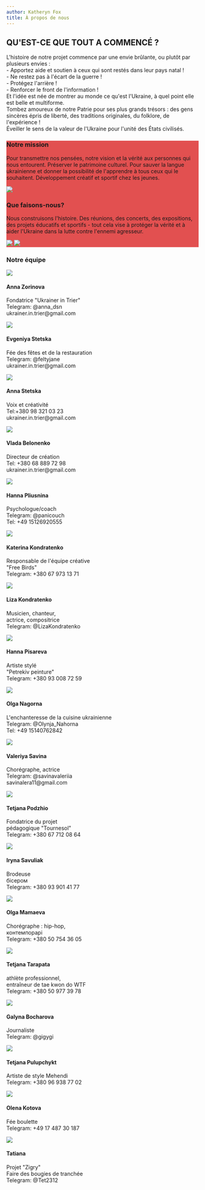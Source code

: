 ```yaml
---
author: Katheryn Fox
title: À propos de nous
---
```


<div class='text-left mt-8 mx-auto container px-6 text-justify mb-20'>
    <h2 class='uppercase text-4xl text-red-600 font-bold py-4'>QU'EST-CE QUE TOUT A COMMENCÉ ?</h2>
    <p>L'histoire de notre projet commence par une envie brûlante, ou plutôt par plusieurs envies :<br>
- Apportez aide et soutien à ceux qui sont restés dans leur pays natal !<br>
- Ne restez pas à l'écart de la guerre ! <br>
- Protégez l'arrière ! <br>
- Renforcer le front de l'information ! <br>
Et l'idée est née de montrer au monde ce qu'est l'Ukraine, à quel point elle est belle et multiforme.<br> Tombez amoureux de notre Patrie pour ses plus grands trésors : des gens sincères épris de liberté, des traditions originales, du folklore, de l'expérience !<br>Éveiller le sens de la valeur de l'Ukraine pour l'unité des États civilisés.</p>
</div>

<div class=' my-4 bg-fixed bg-cover mb-20' style='background-image: url("/aboutImg/e57edb_006f24e215b6495eabfd5331e03b43e6_mv2.jpg")'>
    <div style='background-color: rgba(220, 38, 38, 0.8)' class='py-14'>
        <div class='grid lg:grid-cols-2 3xl:gap-10 lg:gap-4 gap-2 mx-auto container px-6'>
            <div class='text-left flex flex-col justify-between'>
                <h3 class='text-white text-2xl font-bold py-4'>Notre mission</h3> 
                <p class='text-white py-4 text-justify'>Pour transmettre nos pensées, notre vision et la vérité aux personnes qui nous entourent. Préserver le patrimoine culturel.
                Pour sauver la langue ukrainienne et donner la possibilité de l'apprendre à tous ceux qui le souhaitent.
                Développement créatif et sportif chez les jeunes. </p>
                <img src='/aboutImg/photo_2022-11-06_19-02-59.jpg' class='pb-8 w-full md:m-auto'>
            </div>
            <div class='text-left flex flex-col justify-between relative' >
                <h3 class='text-white text-2xl font-bold pt-4'>Que faisons-nous?</h3>
                <p class='text-white pb-10 text-justify'>Nous construisons l'histoire.
                Des réunions, des concerts, des expositions, des projets éducatifs et sportifs - tout cela vise à protéger la vérité et à aider l'Ukraine dans la lutte contre l'ennemi agresseur.</p>
                <img src='/aboutImg/photo_2022-11-06_19-03-58.jpg' class='pb-8 md:w-4/6 lg:w-4/6 3xl:w-4/6 m-auto md:m-0 lg:m-0 3xl:m-0'>
                <img src='/aboutImg/IMG_20221015_130146.jpg' class='absolute 3xl:top-52  ld:top-52 md:top-52 3xl:right-28 3xl:w-36 lg:right-20 lg:w-28 md:right-24 md:block lg:block 3xl:block hidden'>
            </div>
        </div>
    </div>
</div>
<div class='container mx-auto my-4 px-6'>
    <h3 class='text-4xl font-bold text-red-600 text-center'>Notre équipe</h3>
</div>
<div class='grid justify-items-center gap-4 3xl:grid-cols-4 lg:grid-cols-3 md:grid-cols-2 m-auto'>
    <div class='relative'>
        <img src='/aboutImg/ourTeam/e57edb_f4bd2241b33a4fa89cb557af819e7d93_mv2.jpg'>
        <div class='absolute bg-white dark:bg-gray-800 bottom-0'>
            <h4 class='text-2xl p-2 '>Anna Zorinova</h4>
            <p class='px-2 pb-2'>Fondatrice "Ukrainer in Trier"<br>
                Telegram: @anna_dsn <br>
                ukrainer.in.trier@gmail.com</p>
        </div>
    </div>
    <div class='relative'>
        <img src='/aboutImg/ourTeam/e57edb_daf7955f44864dbfb8b8c92e3791b9c2_mv2.jpg'>
        <div class='absolute bg-white dark:bg-gray-800 bottom-0'>
            <h4 class='text-2xl p-2 '>Evgeniya Stetska</h4>
            <p class='px-2 pb-2'>
Fée des fêtes et de la restauration <br>
            Telegram: @feltyjane <br>
            ukrainer.in.trier@gmail.com</p>
        </div>
    </div>
    <div class='relative'>
        <img src='/aboutImg/ourTeam/e57edb_c4c7b5d8df4d466893f738a7badc7f6c_mv2.jpg'>
        <div class='absolute bg-white dark:bg-gray-800 bottom-0'>
            <h4 class='text-2xl p-2 '>Anna Stetska</h4>
            <p class='px-2 pb-2'>Voix et créativité<br>
            Tel:+380 98 321 03 23 <br>
            ukrainer.in.trier@gmail.com</p>
        </div>
    </div>
    <div class='relative'>
          <img src='/aboutImg/ourTeam/vlada3.jpg'>
        <div class='absolute bg-white dark:bg-gray-800 bottom-0'>
            <h4 class='text-2xl p-2 '>Vlada Belonenko</h4>
            <p class='px-2 pb-2'>
            Directeur de création<br>
            Tel: +380 68 889 72 98<br>
            ukrainer.in.trier@gmail.com</p>
        </div>
    </div>
    <div class='relative'>
        <img src='/aboutImg/ourTeam/e57edb_4265bc9abc744880b04928e9a47f5335_mv2.jpg'>
        <div class='absolute bg-white dark:bg-gray-800 bottom-0'>
            <h4 class='text-2xl p-2'>Hanna Pliusnina</h4>
            <p class='px-2 pb-2'>Psychologue/coach <br>
            Telegram: @panicouch <br>
            Tel: +49 15126920555</p>
        </div>
    </div>
    <div class='relative'>
        <img src='/aboutImg/ourTeam/katerina_kondratenko.jpg'>
        <div class='absolute bg-white dark:bg-gray-800 bottom-0'>
            <h4 class='text-2xl p-2 '>Katerina Kondratenko</h4>
            <p class='px-2 pb-2'>Responsable de l'équipe créative <br>
            "Free Birds"<br>
            Telegram: +380 67 973 13 71</p>
        </div>
    </div>
    <div class='relative'>
        <img src='/aboutImg/ourTeam/e57edb_edd0dfb565fc4493ac5177df5e1969ef_mv2.jpg'>
        <div class='absolute bg-white dark:bg-gray-800 bottom-0'>
            <h4 class='text-2xl p-2 '>Liza Kondratenko</h4>
            <p class='px-2 pb-2'>Musicien, chanteur, <br>
            actrice, compositrice <br>
            Telegram: @LizaKondratenko</p>
        </div>
    </div>
    <div class='relative'>
        <img src='/aboutImg/ourTeam/e57edb_cd6f97a205ec46208bb9ac4d8b900647_mv2.jpg'>
        <div class='absolute bg-white dark:bg-gray-800 bottom-0'>
            <h4 class='text-2xl p-2 '>Hanna Pisareva</h4>
            <p class='px-2 pb-2'>Artiste stylé <br>
            "Petrekiv peinture" <br>
            Telegram: +380 93 008 72 59</p>
        </div>
    </div >
    <div class='relative'>
        <img src='/aboutImg/ourTeam/e57edb_93acaa516638493fb42b1115ac53868d_mv2.jpg'>
        <div class='absolute bg-white dark:bg-gray-800 bottom-0'>
            <h4 class='text-2xl p-2 '>Olga Nagorna</h4>
            <p class='px-2 pb-2'>L'enchanteresse de la cuisine ukrainienne<br>
            Telegram: @Olynja_Nahorna <br>
            Tel: +49 15140762842</p>
        </div>
    </div>
    <div class='relative'>
        <img src='/aboutImg/ourTeam/e57edb_173d9fccc6ff4ff6ba22de462d892a90_mv2.jpg'>
        <div class='absolute bg-white dark:bg-gray-800 bottom-0'>
            <h4 class='text-2xl p-2 '>Valeriya Savina</h4>
            <p class='px-2 pb-2'>Chorégraphe, actrice <br>
            Telegram: @savinavaleriia <br>
            savinalera11@gmail.com </p>
        </div>
    </div>
    <div class='relative'>
        <img src='/aboutImg/ourTeam/e57edb_c728cd6c2550432eb05542ffe294e17f_mv2.jpg'>
        <div class='absolute bg-white dark:bg-gray-800 bottom-0'>
            <h4 class='text-2xl p-2 '>Tetjana Podzhio</h4>
            <p class='px-2 pb-2'>Fondatrice du projet <br> pédagogique "Tournesol"<br>
            Telegram: +380 67 712 08 64</p>
        </div>
    </div>
    <div class='relative'>
        <img src='/aboutImg/ourTeam/e57edb_ee79e418be9f43879b6d7abe84dab45a_mv2.jpg'>
        <div class='absolute bg-white dark:bg-gray-800 bottom-0'>
            <h4 class='text-2xl p-2 '>Iryna Savuliak</h4>
            <p class='px-2 pb-2'>Brodeuse <br>
             бісером<br>
            Telegram: +380 93 901 41 77</p>
        </div>
    </div>
    <div class='relative'>
        <img src='/aboutImg/ourTeam/e57edb_3dc08f9fce1e4134b1ac53b52c20ddca_mv2.jpg'>
        <div class='absolute bg-white dark:bg-gray-800 bottom-0'>
            <h4 class='text-2xl p-2 '>Olga Mamaeva</h4>
            <p class='px-2 pb-2'>
            Chorégraphe : hip-hop,<br>
            контемпорарі <br>
            Telegram: +380 50 754 36 05</p>
        </div>
    </div>
    <div class='relative'>
        <img src='/aboutImg/ourTeam/e57edb_a14f5e29a88a4fe1bdd818ec392cf911_mv2.jpg'>
        <div class='absolute bg-white dark:bg-gray-800 bottom-0'>
            <h4 class='text-2xl p-2 '>Tetjana Tarapata</h4>
            <p class='px-2 pb-2'>athlète professionnel,<br>
            entraîneur de tae kwon do WTF <br>
            Telegram: +380 50 977 39 78</p>
        </div>
    </div>
    <div class='relative'>
        <img src='/aboutImg/ourTeam/e57edb_8b4abc690730460cb5ce09604e1c35b7_mv2.jpg'>
        <div class='absolute bg-white dark:bg-gray-800 bottom-0'>
            <h4 class='text-2xl p-42'>Galyna Bocharova</h4>
            <p class='px-2 pb-2'>Journaliste <br>
            Telegram: @gigygi</p>
        </div>
    </div>
    <div class='relative'>
        <img src='/aboutImg/ourTeam/e57edb_28367760492d4269b3818f13c7ea1f14_mv2.jpg'>
        <div class='absolute bg-white dark:bg-gray-800 bottom-0'>
            <h4 class='text-2xl p-2 '>Tetjana Pulupchykt</h4>
            <p class='px-2 pb-2'>Artiste de style Mehendi <br>
            Telegram: +380 96 938 77 02</p>
        </div>
    </div>
     <div class='relative'>
         <img src='/aboutImg/ourTeam/olena_kotova copy.jpg'>
        <div class='absolute bg-white dark:bg-gray-800 bottom-0'>
            <h4 class='text-2xl p-2 '>Olena Kotova</h4>
            <p class='px-2 pb-2'>Fée boulette <br>
            Telegram: +49 17 487 30 187</p>
        </div>
    </div>
    <div class='relative'>
        <img src='/aboutImg/ourTeam/tatjana copy.jpg'>
        <div class='absolute bg-white dark:bg-gray-800 bottom-0'>
            <h4 class='text-2xl p-2 '>Tatiana</h4>
            <p class='px-2 pb-2'>Projet "Zigry" <br> 
            Faire des bougies de tranchée <br>
            Telegram: @Tet2312 </p>
        </div>
    </div>
</div>
